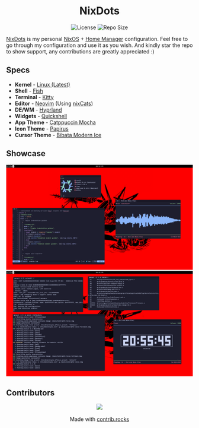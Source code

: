 <div align="center">

# NixDots

</div>
<p align="center">
    <img src="https://img.shields.io/github/license/Voxi0/NixDots?style=flat-square&logo=Github&label=License&labelColor=black&color=white" alt="License">
    <img src="https://img.shields.io/github/languages/code-size/Voxi0/NixDots?style=flat-square&logo=Files&label=Size&labelColor=black&color=white" alt="Repo Size">
</p>

[NixDots](https://github.com/Voxi0/NixDots) is my personal [NixOS][1] + [Home Manager][2] configuration. Feel free to go through my configuration
and use it as you wish. And kindly star the repo to show support, any contributions are greatly appreciated :)

## Specs
- **Kernel** - [Linux (Latest)][3]
- **Shell** - [Fish][4]
- **Terminal** - [Kitty][5]
- **Editor** - [Neovim][6] (Using [nixCats][7])
- **DE/WM** - [Hyprland][8]
- **Widgets** - [Quickshell][9]
- **App Theme** - [Catppuccin Mocha][10]
- **Icon Theme** - [Papirus][11]
- **Cursor Theme** - [Bibata Modern Ice][12]

## Showcase
![Desktop 1](./docs/src/content/assets/showcase/desktop1.png)
![Desktop 2](./docs/src/content/assets/showcase/desktop2.png)

## Contributors
<div align="center">
    <a href="https://github.com/Voxi0/NixDots/graphs/contributors">
        <img src="https://contrib.rocks/image?repo=Voxi0/NixDots&max=10&columns=12&anon=0"/>
    </a>
    <p>Made with <a href="https://contrib.rocks">contrib.rocks</a></p>
</div>

<!-- Reference links -->
[1]: https://nixos.org/ "NixOS"
[2]: https://github.com/nix-community/home-manager/ "Home Manager"
[3]: https://www.kernel.org/ "Linux (Latest)"
[4]: https://fishshell.com/ "Fish"
[5]: https://sw.kovidgoyal.net/kitty/ "Kitty"
[6]: https://github.com/Voxi0/NvimDots/ "Neovim"
[7]: https://nixcats.org/ "NixCats"
[8]: https://hyprland.org/ "Hyprland"
[9]: https://quickshell.outfoxxed.me/ "Quickshell"
[10]: https://catppuccin.com/ "Catppuccin"
[11]: https://github.com/PapirusDevelopmentTeam/papirus-icon-theme/ "Papirus"
[12]: https://github.com/ful1e5/bibata/ "Bibata"
